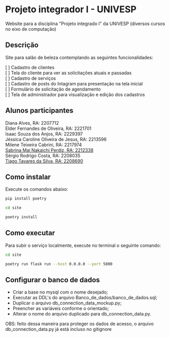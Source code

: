 # Projeto integrador I - UNIVESP
Website para a disciplina "Projeto integrado I" da UNIVESP (diversos cursos no eixo de computação)

## Descrição
Site para salão de beleza contemplando as seguintes funcionalidades:

[ ] Cadastro de clientes<br>
[ ] Tela do cliente para ver as solicitações atuais e passadas<br>
[ ] Cadastro de serviços<br>
[ ] Cadastro de posts do Intagram para presentação na tela inicial<br>
[ ] Formulário de solicitação de agendamento<br>
[ ] Tela de administrador para visualização e edição dos cadastros<br>

## Alunos participantes

Diana Alves, RA: 2207712<br>
Elder Fernandes de Oliveira, RA: 2221701<br>
Isaac Souza dos Anjos, RA: 2229397<br>
Jéssica Caroline Oliveira de Jesus, RA: 2213596<br>
Milene Teixeira Cabrini, RA: 2217974<br>
<a href="https://github.com/SabrinaPerdiz" target="_blank">Sabrina Mai Nakaichi Perdiz, RA: 2212338</a><br>
Sérgio Rodrigo Costa, RA: 2208035<br>
<a href="https://github.com/Tiagots23" target="_blank"> Tiago Tavares da Silva, RA: 2208690</a><br>

## Como instalar

Execute os comandos abaixo:

```sh
pip install poetry

cd site

poetry install
```

## Como executar

Para subir o serviço localmente, execute no terminal o seguinte comando:

```sh
cd site

poetry run flask run --host 0.0.0.0 --port 5000
```

## Configurar o banco de dados

- Criar a base no mysql com o nome desejado;
- Executar as DDL's do arquivo Banco_de_dados/banco_de_dados.sql;
- Duplicar o arquivo db_connection_data_mockup.py;
- Preencher as variáveis conforme o orientado;
- Alterar o nome do arquivo duplicado para db_connection_data.py.

OBS: feito dessa maneira para proteger os dados de acesso, o arquivo db_connection_data.py já está incluso no gitignore
